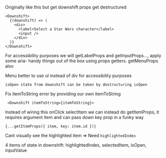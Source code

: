 Originally like this but get downshift props get destructured

```
<Downshift>
  {(downshift) => (
    <div>
      <label>Select a Star Wars character</label>
      <input />
    </div>
  )}
</Downshift>
```

For accessibility purposes we will getLabelProps and getInputProps..., apply some aria- handy things out of the box using props getters. getMenuProps also

Menu better to use ul instead of div for accessibility purposes

```
isOpen state from downshift can be taken by destructuring isOpen
```

Fix itemToString error by providing our own itemToString

```
 <Downshift itemToString={itemToString}>
```

Instead of wiring this onClick selectItem we can instead do getItemProps, it requires argument item and can pass down key prop in a funky way

```
{...getItemProps({ item, key: item.id })}
```

Cant visually see the highlighted item => Need `highlightedIndex`

4 items of state in downshift: highlightedIndex, selectedItem, isOpen, inputValue